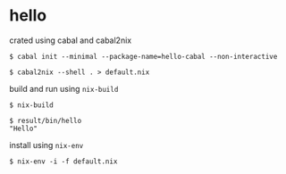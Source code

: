 # hello

crated using cabal and cabal2nix

```
$ cabal init --minimal --package-name=hello-cabal --non-interactive

$ cabal2nix --shell . > default.nix
```

build and run using `nix-build`

```
$ nix-build

$ result/bin/hello
"Hello"
```

install using `nix-env`

```
$ nix-env -i -f default.nix
```
